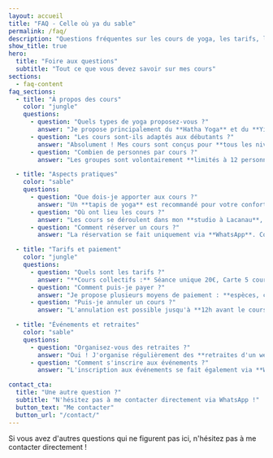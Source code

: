 ```yaml
---
layout: accueil
title: "FAQ - Celle où ya du sable"
permalink: /faq/
description: "Questions fréquentes sur les cours de yoga, les tarifs, les événements et la pratique avec Nathalie à Lacanau."
show_title: true
hero:
  title: "Foire aux questions"
  subtitle: "Tout ce que vous devez savoir sur mes cours"
sections:
  - faq-content
faq_sections:
  - title: "À propos des cours"
    color: "jungle"
    questions:
      - question: "Quels types de yoga proposez-vous ?"
        answer: "Je propose principalement du **Hatha Yoga** et du **Yin Yoga**. Le Hatha est une pratique douce qui renforce et assouplit le corps, tandis que le Yin favorise la détente profonde et la méditation."
      - question: "Les cours sont-ils adaptés aux débutants ?"
        answer: "Absolument ! Mes cours sont conçus pour **tous les niveaux**. Je propose des variations et adaptations pour chaque posture, permettant à chacun de pratiquer selon ses capacités."
      - question: "Combien de personnes par cours ?"
        answer: "Les groupes sont volontairement **limités à 12 personnes maximum** pour garantir un accompagnement personnalisé et une atmosphère intime."

  - title: "Aspects pratiques"
    color: "sable"
    questions:
      - question: "Que dois-je apporter aux cours ?"
        answer: "Un **tapis de yoga** est recommandé pour votre confort. Cependant, j'ai du matériel à disposition : tapis, blocs, sangles et coussins. Portez des vêtements confortables dans lesquels vous pouvez bouger librement."
      - question: "Où ont lieu les cours ?"
        answer: "Les cours se déroulent dans mon **studio à Lacanau**, mais aussi parfois en extérieur selon la météo (plage, forêt). L'adresse exacte vous sera communiquée lors de la réservation."
      - question: "Comment réserver un cours ?"
        answer: "La réservation se fait uniquement via **WhatsApp**. Contactez-moi au moins 24h à l'avance pour garantir votre place. Les places étant limitées, la réservation est obligatoire."

  - title: "Tarifs et paiement"
    color: "jungle"
    questions:
      - question: "Quels sont les tarifs ?"
        answer: "**Cours collectifs :** Séance unique 20€, Carte 5 cours 90€ (valable 2 mois), Carte 10 cours 170€ (valable 3 mois). **Cours particuliers :** 60€ (1h30)."
      - question: "Comment puis-je payer ?"
        answer: "Je propose plusieurs moyens de paiement : **espèces, chèque, virement bancaire ou Lydia**. Le paiement peut se faire avant ou après le cours."
      - question: "Puis-je annuler un cours ?"
        answer: "L'annulation est possible jusqu'à **12h avant le cours**. Au-delà, le cours sera décompté de votre carte ou facturé si c'est une séance unique."

  - title: "Événements et retraites"
    color: "sable"
    questions:
      - question: "Organisez-vous des retraites ?"
        answer: "Oui ! J'organise régulièrement des **retraites d'un week-end** dans la région, des **ateliers thématiques** et des **stages intensifs**. Consultez la page Événements pour les prochaines dates."
      - question: "Comment s'inscrire aux événements ?"
        answer: "L'inscription aux événements se fait également via **WhatsApp**. Un acompte est généralement demandé pour confirmer votre participation."

contact_cta:
  title: "Une autre question ?"
  subtitle: "N'hésitez pas à me contacter directement via WhatsApp !"
  button_text: "Me contacter"
  button_url: "/contact/"
---
```


Si vous avez d'autres questions qui ne figurent pas ici, n'hésitez pas à me contacter directement !
